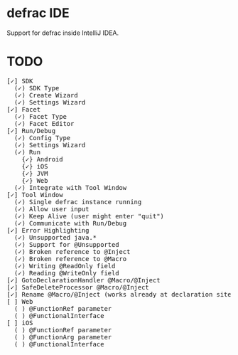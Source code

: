 defrac IDE
==========
Support for defrac inside IntelliJ IDEA.

TODO
====
<pre>
[✓] SDK
  (✓) SDK Type
  (✓) Create Wizard
  (✓) Settings Wizard
[✓] Facet
  (✓) Facet Type
  (✓) Facet Editor
[✓] Run/Debug
  (✓) Config Type
  (✓) Settings Wizard
  (✓) Run
    {✓} Android
    {✓} iOS
    {✓} JVM
    {✓} Web
  (✓) Integrate with Tool Window
[✓] Tool Window
  (✓) Single defrac instance running
  (✓) Allow user input
  (✓) Keep Alive (user might enter "quit")
  (✓) Communicate with Run/Debug
[✓] Error Highlighting
  (✓) Unsupported java.*
  (✓) Support for @Unsupported
  (✓) Broken reference to @Inject
  (✓) Broken reference to @Macro
  (✓) Writing @ReadOnly field
  (✓) Reading @WriteOnly field
[✓] GotoDeclarationHandler @Macro/@Inject
[✓] SafeDeleteProcessor @Macro/@Inject
[✓] Rename @Macro/@Inject (works already at declaration site)
[ ] Web
  ( ) @FunctionRef parameter
  ( ) @FunctionalInterface
[ ] iOS
  ( ) @FunctionRef parameter
  ( ) @FunctionArg parameter
  ( ) @FunctionalInterface
</pre>
